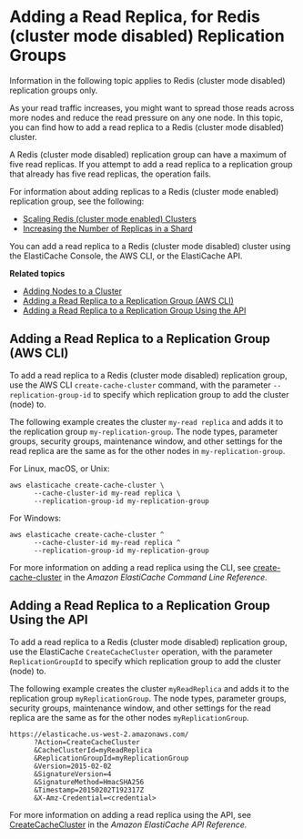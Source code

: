 # Adding a Read Replica, for Redis \(cluster mode disabled\) Replication Groups<a name="Replication.AddReadReplica"></a>

Information in the following topic applies to Redis \(cluster mode disabled\) replication groups only\.

As your read traffic increases, you might want to spread those reads across more nodes and reduce the read pressure on any one node\. In this topic, you can find how to add a read replica to a Redis \(cluster mode disabled\) cluster\. 

A Redis \(cluster mode disabled\) replication group can have a maximum of five read replicas\. If you attempt to add a read replica to a replication group that already has five read replicas, the operation fails\.

For information about adding replicas to a Redis \(cluster mode enabled\) replication group, see the following:
+ [Scaling Redis \(cluster mode enabled\) Clusters](scaling-redis-cluster-mode-enabled.md)
+ [Increasing the Number of Replicas in a Shard](increase-replica-count.md)

You can add a read replica to a Redis \(cluster mode disabled\) cluster using the ElastiCache Console, the AWS CLI, or the ElastiCache API\.

**Related topics**
+ [Adding Nodes to a Cluster](Clusters.AddNode.md)
+ [Adding a Read Replica to a Replication Group \(AWS CLI\)](#Replication.AddReadReplica.CLI)
+ [Adding a Read Replica to a Replication Group Using the API ](#Replication.AddReadReplica.API)

## Adding a Read Replica to a Replication Group \(AWS CLI\)<a name="Replication.AddReadReplica.CLI"></a>

To add a read replica to a Redis \(cluster mode disabled\) replication group, use the AWS CLI `create-cache-cluster` command, with the parameter `--replication-group-id` to specify which replication group to add the cluster \(node\) to\.

The following example creates the cluster `my-read replica` and adds it to the replication group `my-replication-group`\. The node types, parameter groups, security groups, maintenance window, and other settings for the read replica are the same as for the other nodes in `my-replication-group`\. 

For Linux, macOS, or Unix:

```
aws elasticache create-cache-cluster \
      --cache-cluster-id my-read replica \
      --replication-group-id my-replication-group
```

For Windows:

```
aws elasticache create-cache-cluster ^
      --cache-cluster-id my-read replica ^
      --replication-group-id my-replication-group
```

For more information on adding a read replica using the CLI, see [create\-cache\-cluster](https://docs.aws.amazon.com/cli/latest/reference/elasticache/create-cache-cluster.html) in the *Amazon ElastiCache Command Line Reference\.*

## Adding a Read Replica to a Replication Group Using the API<a name="Replication.AddReadReplica.API"></a>

To add a read replica to a Redis \(cluster mode disabled\) replication group, use the ElastiCache `CreateCacheCluster` operation, with the parameter `ReplicationGroupId` to specify which replication group to add the cluster \(node\) to\.

The following example creates the cluster `myReadReplica` and adds it to the replication group `myReplicationGroup`\. The node types, parameter groups, security groups, maintenance window, and other settings for the read replica are the same as for the other nodes `myReplicationGroup`\.

```
https://elasticache.us-west-2.amazonaws.com/
      ?Action=CreateCacheCluster
      &CacheClusterId=myReadReplica
      &ReplicationGroupId=myReplicationGroup
      &Version=2015-02-02
      &SignatureVersion=4
      &SignatureMethod=HmacSHA256
      &Timestamp=20150202T192317Z
      &X-Amz-Credential=<credential>
```

For more information on adding a read replica using the API, see [CreateCacheCluster](https://docs.aws.amazon.com/AmazonElastiCache/latest/APIReference/API_CreateCacheCluster.html) in the *Amazon ElastiCache API Reference\.*